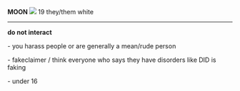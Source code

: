 <b> MOON </b> <img src="https://cdn.discordapp.com/attachments/878414268301709376/1068651389225537587/29387e9c_original.gif"> 19 they/them white 
***
  <p> <b> do not interact </b> </p>
  - you harass people or are generally a mean/rude person
  <p>- fakeclaimer / think everyone who says they have disorders like DID is faking </p>
 <p> - under 16 </p>


